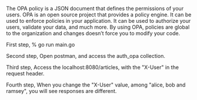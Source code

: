 The OPA policy is a JSON document that defines the permissions of your users. OPA is an open source project that
provides a policy engine. It can be used to enforce policies in your application. It can be used to authorize your
users, validate your data, and much more. By using OPA, policies are global to the organization and changes doesn’t
force you to modify your code.

First step, % go run main.go

Second step, Open postman, and access the auth_opa collection.

Third step, Access the localhost:8080/articles, with the "X-User" in the request header.

Fourth step, When you change the "X-User" value, among "alice, bob and ramsey", you will see responses are different.
